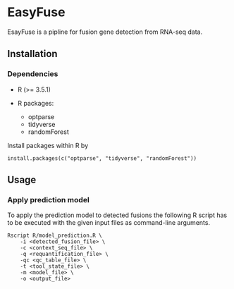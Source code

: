 # EasyFuse 

EsayFuse is a pipline for fusion gene detection from RNA-seq data.


## Installation

### Dependencies

 - R (>= 3.5.1)
 - R packages: 
 
    - optparse
    - tidyverse
    - randomForest

  Install packages within R by
  
  ```
  install.packages(c("optparse", "tidyverse", "randomForest"))
  ```
  

## Usage

### Apply prediction model

To apply the prediction model to detected fusions the following R script has to 
be executed with the given input files as command-line arguments.

```
Rscript R/model_prediction.R \
	-i <detected_fusion_file> \
	-c <context_seq_file> \
	-q <requantification_file> \
	-qc <qc_table_file> \
	-t <tool_state_file> \
	-m <model_file> \
	-o <output_file> 
```

